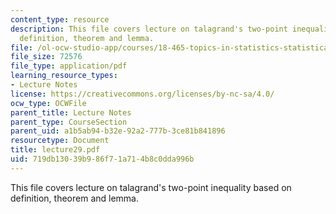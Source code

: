 ```yaml
---
content_type: resource
description: This file covers lecture on talagrand's two-point inequality based on
  definition, theorem and lemma.
file: /ol-ocw-studio-app/courses/18-465-topics-in-statistics-statistical-learning-theory-spring-2007/719db13039b986f71a714b8c0dda996b_lecture29.pdf
file_size: 72576
file_type: application/pdf
learning_resource_types:
- Lecture Notes
license: https://creativecommons.org/licenses/by-nc-sa/4.0/
ocw_type: OCWFile
parent_title: Lecture Notes
parent_type: CourseSection
parent_uid: a1b5ab94-b32e-92a2-777b-3ce81b841896
resourcetype: Document
title: lecture29.pdf
uid: 719db130-39b9-86f7-1a71-4b8c0dda996b
---
```

This file covers lecture on talagrand's two-point inequality based on definition, theorem and lemma.